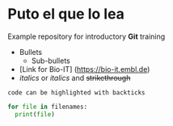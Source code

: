 # Puto el que lo lea
Example repository for introductory **Git** training

- Bullets
  - Sub-bullets
- [Link for Bio-IT] (https://bio-it.embl.de)
- *italics* or _italics_ and ~~strikethrough~~

`code can be highlighted with backticks`

```Python
for file in filenames:
  print(file)
```
